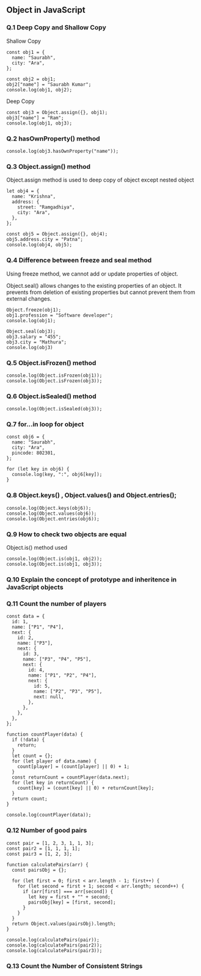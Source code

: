 ## Object in JavaScript

### Q.1 Deep Copy and Shallow Copy

Shallow Copy

```
const obj1 = {
  name: "Saurabh",
  city: "Ara",
};

const obj2 = obj1;
obj2["name"] = "Saurabh Kumar";
console.log(obj1, obj2);
```

Deep Copy

```
const obj3 = Object.assign({}, obj1);
obj3["name"] = "Ram";
console.log(obj1, obj3);
```

### Q.2 hasOwnProperty() method

```
console.log(obj3.hasOwnProperty("name"));
```

### Q.3 Object.assign() method

Object.assign method is used to deep copy of object except nested object

```
let obj4 = {
  name: "Krishna",
  address: {
    street: "Ramgadhiya",
    city: "Ara",
  },
};

const obj5 = Object.assign({}, obj4);
obj5.address.city = "Patna";
console.log(obj4, obj5);

```

### Q.4 Difference between freeze and seal method

Using freeze method, we cannot add or update properties of object.

Object.seal() allows changes to the existing properties of an object. It prevents from deletion of existing properties but cannot prevent them from external changes.

```
Object.freeze(obj1);
obj1.profession = "Software developer";
console.log(obj1);

Object.seal(obj3);
obj3.salary = "455";
obj3.city = "Mathura";
console.log(obj3)
```

### Q.5 Object.isFrozen() method

```
console.log(Object.isFrozen(obj1));
console.log(Object.isFrozen(obj3));

```

### Q.6 Object.isSealed() method

```
console.log(Object.isSealed(obj3));
```

### Q.7 for...in loop for object

```
const obj6 = {
  name: "Saurabh",
  city: "Ara",
  pincode: 802301,
};

for (let key in obj6) {
  console.log(key, ":", obj6[key]);
}
```

### Q.8 Object.keys() , Object.values() and Object.entries();

```
console.log(Object.keys(obj6));
console.log(Object.values(obj6));
console.log(Object.entries(obj6));
```

### Q.9 How to check two objects are equal

Object.is() method used

```
console.log(Object.is(obj1, obj2));
console.log(Object.is(obj1, obj3));
```

### Q.10 Explain the concept of prototype and inheritence in JavaScript objects

### Q.11 Count the number of players

```
const data = {
  id: 1,
  name: ["P1", "P4"],
  next: {
    id: 2,
    name: ["P3"],
    next: {
      id: 3,
      name: ["P3", "P4", "P5"],
      next: {
        id: 4,
        name: ["P1", "P2", "P4"],
        next: {
          id: 5,
          name: ["P2", "P3", "P5"],
          next: null,
        },
      },
    },
  },
};

function countPlayer(data) {
  if (!data) {
    return;
  }
  let count = {};
  for (let player of data.name) {
    count[player] = (count[player] || 0) + 1;
  }
  const returnCount = countPlayer(data.next);
  for (let key in returnCount) {
    count[key] = (count[key] || 0) + returnCount[key];
  }
  return count;
}

console.log(countPlayer(data));

```

### Q.12 Number of good pairs

```
const pair = [1, 2, 3, 1, 1, 3];
const pair2 = [1, 1, 1, 1];
const pair3 = [1, 2, 3];

function calculatePairs(arr) {
  const pairsObj = {};

  for (let first = 0; first < arr.length - 1; first++) {
    for (let second = first + 1; second < arr.length; second++) {
      if (arr[first] === arr[second]) {
        let key = first + "" + second;
        pairsObj[key] = [first, second];
      }
    }
  }
  return Object.values(pairsObj).length;
}

console.log(calculatePairs(pair));
console.log(calculatePairs(pair2));
console.log(calculatePairs(pair3));
```

### Q.13 Count the Number of Consistent Strings
